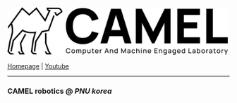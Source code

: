 
<picture>
  <source media="(prefers-color-scheme: dark)" srcset="https://github.com/PNUxCAMEL/.github/blob/main/Asset%2015.png">
  <source media="(prefers-color-scheme: light)" srcset="https://github.com/PNUxCAMEL/.github/blob/main/Asset%2027.png">
  <img alt="IMAGE" src="https://github.com/PNUxCAMEL/.github/blob/main/Asset%2027.png" width="500">
</picture>

[Homepage](https://sites.google.com/view/pnu-camel/home?authuser=0) |
[Youtube](https://www.youtube.com/channel/UCS2hMjW4SED3QfMZcZtLVuA)

---
### CAMEL robotics @ *PNU korea*


